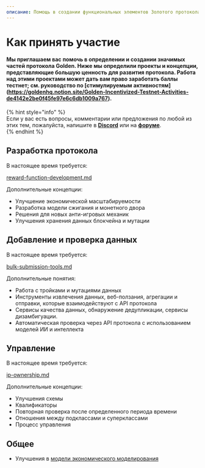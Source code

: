 ```yaml
---
описание: Помощь в создании функциональных элементов Золотого протокола.
---
```


# Как принять участие

#### Мы приглашаем вас помочь в определении и создании значимых частей протокола Golden. Ниже мы определили проекты и концепции, представляющие большую ценность для развития протокола. Работа над этими проектами может дать вам право заработать баллы тестнет; см. руководство по [стимулируемым активностям] (https://goldenhq.notion.site/Golden-Incentivized-Testnet-Activities-de4142e2be0f45fe97e6c6db1009a767).  
  
{% hint style="info" %}  
Если у вас есть вопросы, комментарии или предложения по любой из этих тем, пожалуйста, напишите в [**Discord**](https://discord.com/invite/golden-protocol) или на [**форуме**](https://forum.golden.xyz).  
{% endhint %}  


## Разработка протокола

В настоящее время требуется:

[reward-function-development.md](reward-function-development.md "mention")

Дополнительные концепции:

* Улучшение экономической масштабируемости
* Разработка модели сжигания и монетного двора
* Решения для новых анти-игровых механик
* Улучшения хранения данных блокчейна и мутации

## Добавление и проверка данных  
  
В настоящее время требуется:  
  
[bulk-submission-tools.md](../../protocol/readme-2/bulk-submission-tools.md "mention")  
  
Дополнительные понятия:  
  
* Работа с тройками и мутациями данных  
* Инструменты извлечения данных, веб-ползания, агрегации и отправки, которые взаимодействуют с API протокола  
* Сервисы качества данных, обнаружение дедупликации, сервисы дизамбигуации.  
* Автоматическая проверка через API протокола с использованием моделей ИИ и интеллекта  
  

## Управление

В настоящее время требуется:  
  
[ip-ownership.md](../../protocol/readme-2/ip-ownership.md "mention")  
  
Дополнительные концепции:  
  
* Улучшения схемы  
* Квалификаторы  
* Повторная проверка после определенного периода времени  
* Отношения между подклассами и суперклассами  
* Процесс управления  
  
## Общее  
  
* Улучшения в [модели экономического моделирования](https://github.com/goldenrecursion/simulation)  
  
  